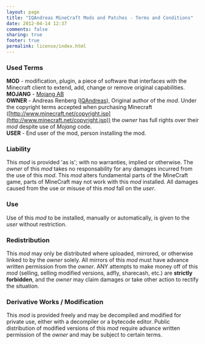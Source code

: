 ```yaml
---
layout: page
title: "IQAndreas MineCraft Mods and Patches - Terms and Conditions"
date: 2012-04-14 12:37
comments: false
sharing: true
footer: true
permalink: license/index.html
---
```


### Used Terms
**MOD** - modification, plugin, a piece of software that interfaces with the Minecraft client to extend, add, change or remove original capabilities.<br/>
**MOJANG** - [Mojang AB](http://www.mojang.com/)<br/>
**OWNER** - Andreas Renberg ([IQAndreas](http://iqandreas.github.com/)), Original author of the _mod_. Under the copyright terms accepted when purchasing Minecraft ([http://www.minecraft.net/copyright.jsp](http://www.minecraft.net/copyright.jsp)) the _owner_ has full rights over their _mod_ despite use of _Mojang_ code.<br/>
**USER** - End user of the mod, person installing the mod.

### Liability
This _mod_ is provided 'as is'; with no warranties, implied or otherwise. The _owner_ of this _mod_ takes no responsability for any damages incurred from the use of this _mod_. This _mod_ alters fundamental parts of the MineCraft game, parts of MineCraft may not work with this _mod_ installed. All damages caused from the use or misuse of this _mod_ fall on the _user_.

### Use
Use of this _mod_ to be installed, manually or automatically, is given to the _user_ without restriction.

### Redistribution
This _mod_ may only be distributed where uploaded, mirrored, or otherwise linked to by the _owner_ solely. All mirrors of this _mod_ must have advance written permission from the _owner_. ANY attempts to make money off of this _mod_ (selling, selling modified versions, adfly, sharecash, etc.) are **strictly forbidden**, and the _owner_ may claim damages or take other action to rectify the situation.

### Derivative Works / Modification
This _mod_ is provided freely and may be decompiled and modified for private use, either with a decompiler or a bytecode editor. Public distribution of modified versions of this _mod_ require advance written permission of the _owner_ and may be subject to certain terms.

